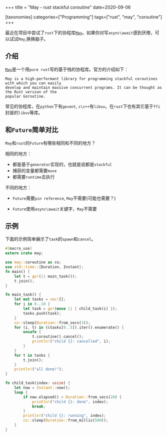 +++
title = "May -  rust stackful coroutine"
date=2020-09-06

[taxonomies]
categories=["Programming"]
tags=["rust", "may", "coroutine"]
+++

最近在项目中尝试了`rust`下的协程库[`May`](https://github.com/Xudong-Huang/may)。如果你对写`async\await`感到厌倦，可以试试`May`,换换脑子。

## 介绍

[`May`](https://github.com/Xudong-Huang/may)是一个用`pure rust`写的基于栈的协程库。官方的介绍如下：

```text
May is a high-performant library for programming stackful coroutines with which you can easily
develop and maintain massive concurrent programs. It can be thought as the Rust version of the
popular Goroutine.
```

常见的协程库，在`python`下有`gevent`, `c\c++`有`libuv`。在`rust`下也有其它基于`ffi`封装的`libuv`等库。

## 和`Future`简单对比

`May`和`rust`的`Future`有哪些相同和不同的地方？

相同的地方：

- 都是基于`generator`实现的，也就是说都是`stackful`
- 捕获的变量都需要`move`
- 都需要`runtime`去执行

不同的地方：

- `Future`需要`pin reference`, `May`不需要(可能也需要？)

- `Future`使用`async\await`关键字，`May`不需要

## 示例

下面的示例简单展示了`task`的`spawn`和`cancel`。

```rust
#[macro_use]
extern crate may;

use may::coroutine as co;
use std::time::{Duration, Instant};
fn main() {
    let t = go!(|| main_task());
    t.join();
}

fn main_task() {
    let mut tasks = vec![];
    for i in 0..10 {
        let task = go!(move || { child_task(i) });
        tasks.push(task);
    }
    co::sleep(Duration::from_secs(3));
    for (i, t) in (&tasks[0..5]).iter().enumerate() {
        unsafe {
            t.coroutine().cancel();
            println!("child {}: cancelled", i);
        }
    }
    for t in tasks {
        t.join();
    }
    println!("all done!");
}

fn child_task(index: usize) {
    let now = Instant::now();
    loop {
        if now.elapsed() > Duration::from_secs(20) {
            println!("child {}: done", index);
            break;
        }
        println!("child {}: running", index);
        co::sleep(Duration::from_millis(500));
    }
}

```
